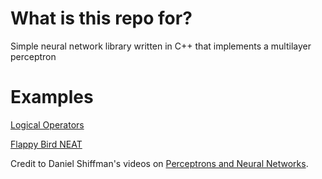 # What is this repo for?
Simple neural network library written in C++ that implements a multilayer perceptron

# Examples
[Logical Operators](examples/LogicalOperators.cpp)

[Flappy Bird NEAT](https://github.com/NickJordan289/NEAT-Games/tree/master/FlappyBird)

Credit to Daniel Shiffman's videos on [Perceptrons and Neural Networks](https://www.youtube.com/playlist?list=PLRqwX-V7Uu6Y7MdSCaIfsxc561QI0U0Tb).
